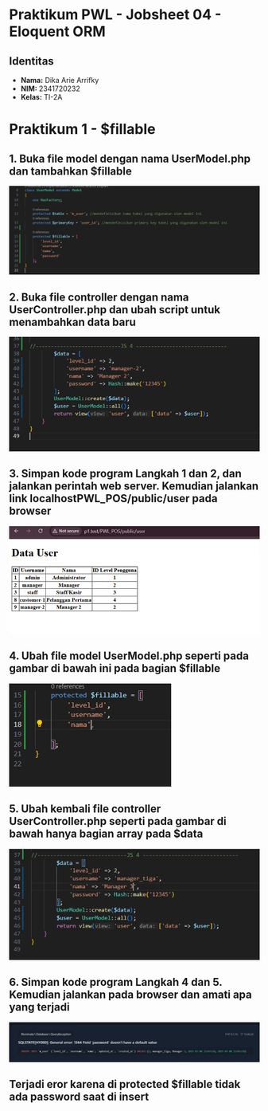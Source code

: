 # Praktikum PWL - Jobsheet 04 - Eloquent ORM

## Identitas
- **Nama:** Dika Arie Arrifky  
- **NIM:** 2341720232  
- **Kelas:** TI-2A  

# Praktikum 1 - $fillable

## 1. Buka file model dengan nama UserModel.php dan tambahkan $fillable

<img src="imgSS/Praktikum 1/1.png">

## 2. Buka file controller dengan nama UserController.php dan ubah script untuk menambahkan data baru

<img src="imgSS/Praktikum 1/2.png">

## 3. Simpan kode program Langkah 1 dan 2, dan jalankan perintah web server. Kemudian jalankan link localhostPWL_POS/public/user pada browser

<img src="imgSS/Praktikum 1/3.png">

## 4. Ubah file model UserModel.php seperti pada gambar di bawah ini pada bagian $fillable

<img src="imgSS/Praktikum 1/4.png">

## 5. Ubah kembali file controller UserController.php seperti pada gambar di bawah hanya bagian array pada $data

<img src="imgSS/Praktikum 1/5.png">

## 6. Simpan kode program Langkah 4 dan 5. Kemudian jalankan pada browser dan amati apa yang terjadi

<img src="imgSS/Praktikum 1/6.png">

## Terjadi eror karena di protected $fillable tidak ada password saat di insert




